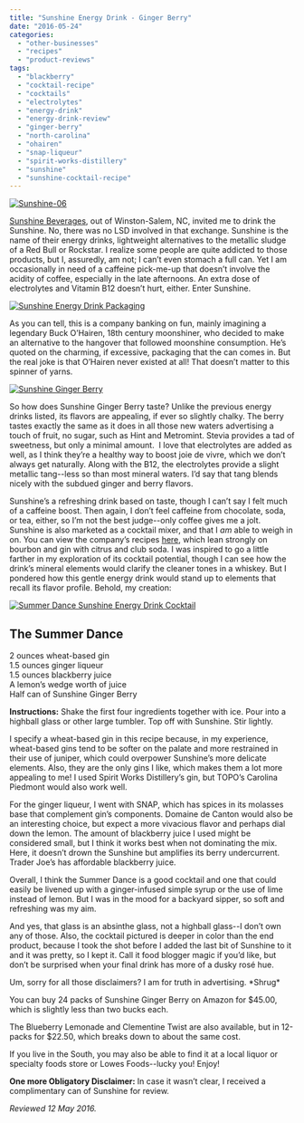 ```yaml
---
title: "Sunshine Energy Drink - Ginger Berry"
date: "2016-05-24"
categories: 
  - "other-businesses"
  - "recipes"
  - "product-reviews"
tags: 
  - "blackberry"
  - "cocktail-recipe"
  - "cocktails"
  - "electrolytes"
  - "energy-drink"
  - "energy-drink-review"
  - "ginger-berry"
  - "north-carolina"
  - "ohairen"
  - "snap-liqueur"
  - "spirit-works-distillery"
  - "sunshine"
  - "sunshine-cocktail-recipe"
---
```


[![Sunshine-06](http://s3.amazonaws.com/thegourmez-wpmedia/2016/05/Sunshine-06-252x500.jpg)](http://s3.amazonaws.com/thegourmez-wpmedia/2016/05/Sunshine-06.jpg)

[Sunshine Beverages](http://drinkthesunshine.com/), out of Winston-Salem, NC, invited me to drink the Sunshine. No, there was no LSD involved in that exchange. Sunshine is the name of their energy drinks, lightweight alternatives to the metallic sludge of a Red Bull or Rockstar. I realize some people are quite addicted to those products, but I, assuredly, am not; I can’t even stomach a full can. Yet I am occasionally in need of a caffeine pick-me-up that doesn’t involve the acidity of coffee, especially in the late afternoons. An extra dose of electrolytes and Vitamin B12 doesn’t hurt, either. Enter Sunshine.

[![Sunshine Energy Drink Packaging](http://s3.amazonaws.com/thegourmez-wpmedia/2016/05/Sunshine-01-436x500.jpg)](http://s3.amazonaws.com/thegourmez-wpmedia/2016/05/Sunshine-01.jpg)

As you can tell, this is a company banking on fun, mainly imagining a legendary Buck O’Hairen, 18th century moonshiner, who decided to make an alternative to the hangover that followed moonshine consumption. He’s quoted on the charming, if excessive, packaging that the can comes in. But the real joke is that O’Hairen never existed at all! That doesn’t matter to this spinner of yarns.

[![Sunshine Ginger Berry](http://s3.amazonaws.com/thegourmez-wpmedia/2016/05/Sunshine-05-340x500.jpg)](http://s3.amazonaws.com/thegourmez-wpmedia/2016/05/Sunshine-05.jpg)

So how does Sunshine Ginger Berry taste? Unlike the previous energy drinks listed, its flavors are appealing, if ever so slightly chalky. The berry tastes exactly the same as it does in all those new waters advertising a touch of fruit, no sugar, such as Hint and Metromint. Stevia provides a tad of sweetness, but only a minimal amount.  I love that electrolytes are added as well, as I think they’re a healthy way to boost joie de vivre, which we don’t always get naturally. Along with the B12, the electrolytes provide a slight metallic tang--less so than most mineral waters. I’d say that tang blends nicely with the subdued ginger and berry flavors.

Sunshine’s a refreshing drink based on taste, though I can’t say I felt much of a caffeine boost. Then again, I don’t feel caffeine from chocolate, soda, or tea, either, so I’m not the best judge--only coffee gives me a jolt. Sunshine is also marketed as a cocktail mixer, and that I _am_ able to weigh in on. You can view the company’s recipes [here](http://drinkthesunshine.com/cocktails/), which lean strongly on bourbon and gin with citrus and club soda. I was inspired to go a little farther in my exploration of its cocktail potential, though I can see how the drink’s mineral elements would clarify the cleaner tones in a whiskey. But I pondered how this gentle energy drink would stand up to elements that recall its flavor profile. Behold, my creation:

[![Summer Dance Sunshine Energy Drink Cocktail](http://s3.amazonaws.com/thegourmez-wpmedia/2016/05/Sunshine-07-388x500.jpg)](http://s3.amazonaws.com/thegourmez-wpmedia/2016/05/Sunshine-07.jpg)

## The Summer Dance 
2 ounces wheat-based gin\
1.5 ounces ginger liqueur\
1.5 ounces blackberry juice\
A lemon’s wedge worth of juice\
Half can of Sunshine Ginger Berry

**Instructions:** Shake the first four ingredients together with ice. Pour into a highball glass or other large tumbler. Top off with Sunshine. Stir lightly.

I specify a wheat-based gin in this recipe because, in my experience, wheat-based gins tend to be softer on the palate and more restrained in their use of juniper, which could overpower Sunshine’s more delicate elements. Also, they are the only gins I like, which makes them a lot more appealing to me! I used Spirit Works Distillery’s gin, but TOPO’s Carolina Piedmont would also work well.

For the ginger liqueur, I went with SNAP, which has spices in its molasses base that complement gin’s components. Domaine de Canton would also be an interesting choice, but expect a more vivacious flavor and perhaps dial down the lemon. The amount of blackberry juice I used might be considered small, but I think it works best when not dominating the mix. Here, it doesn’t drown the Sunshine but amplifies its berry undercurrent. Trader Joe’s has affordable blackberry juice.

Overall, I think the Summer Dance is a good cocktail and one that could easily be livened up with a ginger-infused simple syrup or the use of lime instead of lemon. But I was in the mood for a backyard sipper, so soft and refreshing was my aim.

And yes, that glass is an absinthe glass, not a highball glass--I don’t own any of those. Also, the cocktail pictured is deeper in color than the end product, because I took the shot before I added the last bit of Sunshine to it and it was pretty, so I kept it. Call it food blogger magic if you’d like, but don’t be surprised when your final drink has more of a dusky rosé hue.

Um, sorry for all those disclaimers? I am for truth in advertising. \*Shrug\*

You can buy 24 packs of Sunshine Ginger Berry on Amazon for $45.00, which is slightly less than two bucks each.

The Blueberry Lemonade and Clementine Twist are also available, but in 12-packs for $22.50, which breaks down to about the same cost.

If you live in the South, you may also be able to find it at a local liquor or specialty foods store or Lowes Foods--lucky you! Enjoy!

**One more Obligatory Disclaimer:** In case it wasn’t clear, I received a complimentary can of Sunshine for review.

_Reviewed 12 May 2016._
